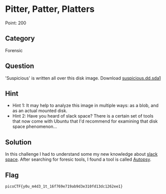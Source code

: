 # Pitter, Patter, Platters

Point: 200

## Category

Forensic

## Question

'Suspicious' is written all over this disk image.
Download [suspicious.dd.sda1]()

## Hint

- Hint 1: It may help to analyze this image in multiple ways: as a blob, and as an actual mounted disk.
- Hint 2: Have you heard of slack space? There is a certain set of tools that now come with Ubuntu that I'd recommend for examining that disk space phenomenon...

## Solution

In this challenge I had to understand some my new knowledge about [slack space](https://whatis.techtarget.com/definition/slack-space-file-slack-space). After searching for foresic tools, I found a tool is called [Autopsy](https://github.com/sleuthkit/autopsy).

## Flag

`picoCTF{y0u_m4d3_1t_16f769e719ab9d3e310fd13dc1262ee1}`
